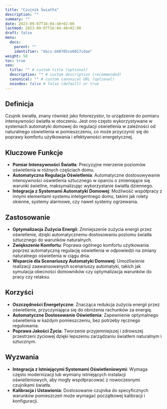 ```yaml
---
title: "Czujnik Światła"
description: ""
summary: ""
date: 2023-09-07T16:04:48+02:00
lastmod: 2023-09-07T16:04:48+02:00
draft: false
menu:
  docs:
    parent: ""
    identifier: "docs-d48705ce6017cdae"
weight: 50
toc: true
seo:
  title: "" # custom title (optional)
  description: "" # custom description (recommended)
  canonical: "" # custom canonical URL (optional)
  noindex: false # false (default) or true
---
```


## Definicja

Czujnik światła, znany również jako fotorezystor, to urządzenie do pomiaru intensywności światła w otoczeniu. Jest ono często wykorzystywane w systemach automatyki domowej do regulacji oświetlenia w zależności od naturalnego oświetlenia w pomieszczeniu, co może przyczynić się do poprawy komfortu użytkowania i efektywności energetycznej.

## Kluczowe Funkcje

- **Pomiar Intensywności Światła**: Precyzyjne mierzenie poziomów oświetlenia w różnych częściach domu.
- **Automatyczna Regulacja Oświetlenia**: Automatyczne dostosowywanie intensywności oświetlenia sztucznego w oparciu o zmieniające się warunki świetlne, maksymalizując wykorzystanie światła dziennego.
- **Integracja z Systemami Automatyki Domowej**: Możliwość współpracy z innymi elementami systemu inteligentnego domu, takimi jak rolety okienne, systemy alarmowe, czy nawet systemy ogrzewania.

## Zastosowanie

- **Optymalizacja Zużycia Energii**: Zmniejszenie zużycia energii przez oświetlenie, dzięki automatycznemu dostosowaniu poziomu światła sztucznego do warunków naturalnych.
- **Zwiększenie Komfortu**: Poprawa ogólnego komfortu użytkowania poprzez automatyczną regulację oświetlenia w odpowiedzi na zmiany naturalnego oświetlenia w ciągu dnia.
- **Wsparcie dla Scenariuszy Automatyki Domowej**: Umożliwienie realizacji zaawansowanych scenariuszy automatyki, takich jak symulacja obecności domowników czy optymalizacja warunków do pracy czy relaksu.

## Korzyści

- **Oszczędności Energetyczne**: Znacząca redukcja zużycia energii przez oświetlenie, przyczyniająca się do obniżenia rachunków za energię.
- **Automatyczne Dostosowanie Oświetlenia**: Zapewnienie optymalnego oświetlenia w każdym pomieszczeniu, bez potrzeby ręcznego regulowania.
- **Poprawa Jakości Życia**: Tworzenie przyjemniejszej i zdrowszej przestrzeni życiowej dzięki lepszemu zarządzaniu światłem naturalnym i sztucznym.

## Wyzwania

- **Integracja z Istniejącymi Systemami Oświetleniowymi**: Wymaga często modernizacji lub wymiany istniejących instalacji oświetleniowych, aby mogły współpracować z nowoczesnymi czujnikami światła.
- **Kalibracja i Ustawienia**: Dostosowanie czujnika do specyficznych warunków pomieszczeń może wymagać początkowej kalibracji i konfiguracji.
